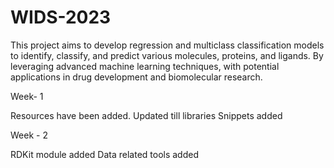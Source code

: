 # WIDS-2023
This project aims to develop regression and multiclass classification models to identify, classify, and predict various molecules, proteins, and ligands. By leveraging advanced machine learning techniques, with potential applications in drug development and biomolecular research.

Week- 1

Resources have been added.
Updated till libraries
Snippets added

Week - 2

RDKit module added
Data related tools added
